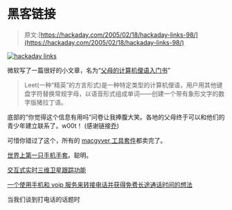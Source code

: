 # 黑客链接

> 原文:[https://hackaday.com/2005/02/18/hackaday-links-98/](https://hackaday.com/2005/02/18/hackaday-links-98/)

[![hackaday links](img/e8b36b11e72c4c156f2ab3e307c41be4.png)](http://amimpc.world3.net/)

微软写了一篇很好的小文章，名为“[父母的计算机俚语入门书](http://www.microsoft.com/athome/security/children/kidtalk.mspx)”

> Leet(一种“精英”的方言形式)是一种特定类型的计算机俚语，用户用其他键盘字符替换常规字母，以语音形式组成单词——创建一个带有象形文字的数字版猪拉丁语。

底部的“你觉得这个信息有用吗”问卷让我捧腹大笑。各地的父母终于可以和他们的青少年建立联系了。w00t！
(感谢链接[乔](http://www.admitit.org/))

可惜你错过了这个，所有的 [macgyver 工具套件](http://cgi.ebay.com/ws/eBayISAPI.dll?ViewItem&item=5541076295)都卖完了。

[世界上第一只手机手套](http://engadget.com/entry/1234000170032145/)。聪明。

[交互式实时三维卫星跟踪功能](http://science.nasa.gov/RealTime/JTrack/3D/JTrack3D.html)

[一个使用手机和 voip 服务来转接电话并获得免费长途通话时间的想法](http://www.i-hacked.com/index.php?option=com_content&task=view&id=113&Itemid=47)

当我们谈到打电话的话题时